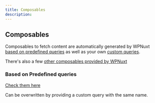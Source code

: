 ```yaml
---
title: Composables
description: 
---
```


## Composables

Composables to fetch content are automatically generated by WPNuxt [based on predefined queries](../content-queries/posts) as well as your own [custom queries](../content-queries/custom-queries).

There's also a few [other composables provided by WPNuxt](#other-composables-provided-by-wpnuxt)

### Based on Predefined queries

[Check them here](https://github.com/vernaillen/wpnuxt-module/tree/main/src/runtime/queries)

Can be overwritten by providing a custom query with the same name.

